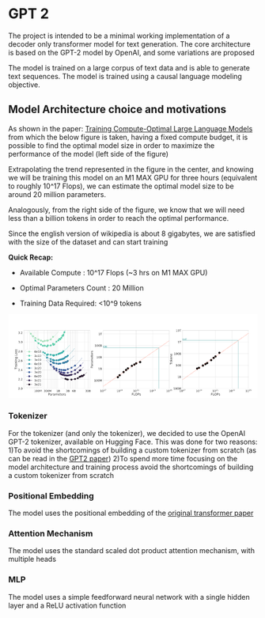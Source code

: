# GPT 2

The project is intended to be a minimal working implementation 
of a decoder only transformer model for text generation. 
The core architecture is based on the GPT-2 model by OpenAI, and 
some variations are proposed 


The model is trained on a large corpus of text data and is able to generate text sequences. The model is trained using a causal language modeling objective.

## Model Architecture choice and motivations
As shown in the paper: [Training Compute-Optimal Large Language Models](https://arxiv.org/abs/2203.15556)
from which the below figure is taken, having a fixed compute budget, 
it is possible to find the optimal model size in order to maximize the performance of the model
(left side of the figure)

Extrapolating the trend represented in the figure in the center, 
and knowing we will be training this model on an M1 MAX GPU for three hours 
(equivalent to roughly 10^17 Flops), we can estimate the optimal 
model size to be around 20 million parameters.

Analogously, from the right side of the figure, we know that we will need 
less than a billion tokens in order to reach the optimal performance. 

Since the english version of wikipedia is about 8 gigabytes, 
we are satisfied with the size of the dataset and can start training

**Quick Recap:**

- Available Compute : 10^17 Flops (~3 hrs on M1 MAX GPU)

- Optimal Parameters Count : 20 Million

- Training Data Required: <10^9 tokens



![img_2.png](img_2.png)



### Tokenizer

For the tokenizer (and only the tokenizer), we decided to use 
the OpenAI GPT-2 tokenizer, available on Hugging Face.
This was done for two reasons:
1)To avoid the shortcomings of building a custom tokenizer from scratch 
(as can be read in the [GPT2 paper](https://d4mucfpksywv.cloudfront.net/better-language-models/language_models_are_unsupervised_multitask_learners.pdf))
2)To spend more time focusing on the model architecture and training process
avoid the shortcomings of building a custom tokenizer from scratch

### Positional Embedding

The model uses the positional embedding of the 
[original transformer paper](https://arxiv.org/abs/1706.03762)

### Attention Mechanism

The model uses the standard scaled dot product attention mechanism, with multiple heads

### MLP
The model uses a simple feedforward neural network with a single hidden layer
and a ReLU activation function